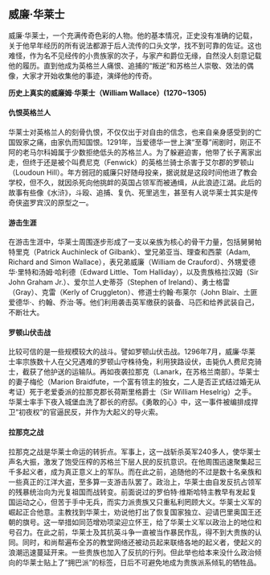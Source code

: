 ## 威廉·华莱士

威廉·华莱士，一个充满传奇色彩的人物。他的基本情况，正史没有准确的记载，关于他早年经历的所有说法都源于后人流传的口头文学，找不到可靠的佐证。这也难怪，作为名不见经传的小贵族家的次子，与家产和爵位无缘，自然没人刻意记载他的履历。直到他成为英格兰人痛恨、追捕的“叛逆”和苏格兰人崇敬、效法的偶像，大家才开始收集他的事迹，演绎他的传奇。

**历史上真实的威廉姆·华莱士（William Wallace）(1270~1305)**

#### 仇恨英格兰人

华莱士对英格兰人的刻骨仇恨，不仅仅出于对自由的信念，也来自亲身感受到的亡国毁家之痛，由家仇而知国恨。1291年，当爱德华一世上演“至尊”闹剧时，刚正不阿的老马尔科姆属于少数拒绝低头的苏格兰人。为了躲避迫害，他带了长子离家出走，但终于还是被个叫费尼克（Fenwick）的英格兰骑士杀害于艾尔郡的罗顿山（Loudoun Hill）。年方弱冠的威廉只好随母投亲，据说就是这段时间他进了教会学校，但不久，就因杀死向他挑衅的英国占领军而被通缉，从此浪迹江湖。此后的故事有些像《水浒》，斗殴、追捕、复仇、死里逃生，甚至有人说华莱士其实是传奇侠盗罗宾汉的原型之一。

#### 游击生涯

在游击生涯中，华莱士周围逐步形成了一支以亲族为核心的骨干力量，包括舅舅帕特里克（Patrick Auchinleck of Gilbank）、堂兄弟亚当、理查和西蒙（Adam, Richard and Simon Wallace），表兄弟威廉（William de Crauford）、外甥爱德华·里特和汤姆·哈利德（Edward Little、Tom Halliday），以及贵族格拉汉姆（Sir John Graham Jr.）、爱尔兰人史蒂芬（Stephen of Ireland）、勇士格雷（Gray）、克雷（Kerly of Cruggleton）、修道士约翰·布莱尔（John Blair、土匪爱德华·、约翰、乔治·等。他们利用袭击英军缴获的装备、马匹和给养武装自己，不断壮大。

#### 罗顿山伏击战

比较可信的是一些规模较大的战斗。譬如罗顿山伏击战。1296年7月，威廉·华莱士率宗族数十人在父兄遇难的罗顿山守株待兔，利用狭路设伏，击毙仇人费尼克骑士，截获了他护送的运输队。再如夜袭拉那克（Lanark，在苏格兰南部）。华莱士的妻子梅伦（Marion Braidfute，一个富有领主的独女，二人是否正式结过婚无从考证）死于老爱委派的拉那克郡长荷斯里格爵士（Sir William Heselrig）之手。华莱士率手下夜入城堡血洗了郡长的府邸。《勇敢的心》中，这一事件被编排成捍卫“初夜权”的官逼民反，并作为大起义的导火索。

#### 拉那克之战

拉那克之战是华莱士命运的转折点。军事上，这一战斩杀英军240多人，使华莱士声名大振，激发了饱受压榨的苏格兰下层人民的反抗意识。在他周围迅速聚集起三千多起义者，成为真正意义上的军队。而在此之前，追随他的不过是数十名亲族和一些真正的江洋大盗，至多算一支游击队罢了。政治上，华莱士由自发反抗占领军的残暴统治向为光复祖国而战转变。前面说过的罗伯特·维斯哈特主教早有发起复国运动之心，但苦于手中无兵，而实力派贵族又只重私利罔顾大义。华莱士义军的崛起正合他意。主教找到华莱士，劝说他打出了恢复国家独立、迎请巴里奥国王还朝的旗号。这一举措如同范增劝项梁迎立怀王，给了华莱士义军以政治上的地位和号召力。在此之前，华莱士及其抗英斗争一直被当作暴民作乱，得不到大贵族的认同。同时，和尚帮遍布全苏的教堂网络还被动员起来联络各地的起义者，使起义的浪潮迅速蔓延开来。一些贵族也加入了反抗的行列。但此举也给本来没什么政治倾向的华莱士贴上了“拥巴派”的标签，日后不可避免地成为贵族派系倾轧的牺牲品。